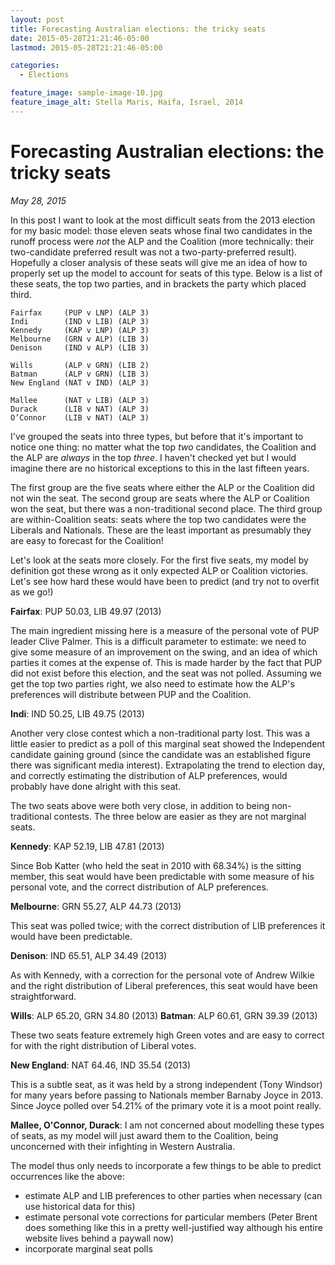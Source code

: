 ```yaml
---
layout: post
title: Forecasting Australian elections: the tricky seats
date: 2015-05-28T21:21:46-05:00
lastmod: 2015-05-28T21:21:46-05:00

categories:
  - Elections

feature_image: sample-image-10.jpg
feature_image_alt: Stella Maris, Haifa, Israel, 2014
---
```


# Forecasting Australian elections: the tricky seats

*May 28, 2015*

In this post I want to look at the most difficult seats from the 2013 election for my basic model: those eleven seats whose final two candidates in the runoff process were *not* the ALP and the Coalition (more technically: their two-candidate preferred result was not a two-party-preferred result). Hopefully a closer analysis of these seats will give me an idea of how to properly set up the model to account for seats of this type. Below is a list of these seats, the top two parties, and in brackets the party which placed third.

    Fairfax     (PUP v LNP) (ALP 3)
    Indi        (IND v LIB) (ALP 3)
    Kennedy     (KAP v LNP) (ALP 3)
    Melbourne   (GRN v ALP) (LIB 3)
    Denison     (IND v ALP) (LIB 3)

    Wills       (ALP v GRN) (LIB 2)
    Batman      (ALP v GRN) (LIB 3)
    New England (NAT v IND) (ALP 3)

    Mallee      (NAT v LIB) (ALP 3)
    Durack      (LIB v NAT) (ALP 3)
    O’Connor    (LIB v NAT) (ALP 3)

I've grouped the seats into three types, but before that it's important to notice one thing: no matter what the top *two* candidates, the Coalition and the ALP are *always* in the top *three*. I haven't checked yet but I would imagine there are no historical exceptions to this in the last fifteen years.

The first group are the five seats where either the ALP or the Coalition did not win the seat. The second group are seats where the ALP or Coalition won the seat, but there was a non-traditional second place. The third group are within-Coalition seats: seats where the top two candidates were the Liberals and Nationals. These are the least important as presumably they are easy to forecast for the Coalition!

Let's look at the seats more closely. For the first five seats, my model by definition got these wrong as it only expected ALP or Coalition victories. Let's see how hard these would have been to predict (and try not to overfit as we go!)

**Fairfax**: PUP 50.03, LIB 49.97 (2013)

The main ingredient missing here is a measure of the personal vote of PUP leader Clive Palmer. This is a difficult parameter to estimate: we need to give some measure of an improvement on the swing, and an idea of which parties it comes at the expense of. This is made harder by the fact that PUP did not exist before this election, and the seat was not polled. Assuming we get the top two parties right, we also need to estimate how the ALP's preferences will distribute between PUP and the Coalition.

**Indi**: IND 50.25, LIB 49.75 (2013)

Another very close contest which a non-traditional party lost. This was a little easier to predict as a poll of this marginal seat showed the Independent candidate gaining ground (since the candidate was an established figure there was significant media interest). Extrapolating the trend to election day, and correctly estimating the distribution of ALP preferences, would probably have done alright with this seat. 

The two seats above were both very close, in addition to being non-traditional contests. The three below are easier as they are not marginal seats. 

**Kennedy**: KAP 52.19, LIB 47.81 (2013)

Since Bob Katter (who held the seat in 2010 with 68.34%) is the sitting member, this seat would have been predictable with some measure of his personal vote, and the correct distribution of ALP preferences.

**Melbourne**: GRN 55.27, ALP 44.73 (2013)

This seat was polled twice; with the correct distribution of LIB preferences it would have been predictable. 

**Denison**: IND 65.51, ALP 34.49 (2013)

As with Kennedy, with a correction for the personal vote of Andrew Wilkie and the right distribution of Liberal preferences, this seat would have been straightforward. 

**Wills**: ALP 65.20, GRN 34.80 (2013)
**Batman**: ALP 60.61, GRN 39.39 (2013)

These two seats feature extremely high Green votes and are easy to correct for with the right distribution of Liberal votes. 

**New England**: NAT 64.46, IND 35.54 (2013)

This is a subtle seat, as it was held by a strong independent (Tony Windsor) for many years before passing to Nationals member Barnaby Joyce in 2013. Since Joyce polled over 54.21% of the primary vote it is a moot point really.

**Mallee, O'Connor, Durack**: I am not concerned about modelling these types of seats, as my model will just award them to the Coalition, being unconcerned with their infighting in Western Australia. 

The model thus only needs to incorporate a few things to be able to predict occurrences like the above:

- estimate ALP and LIB preferences to other parties when necessary (can use historical data for this)
- estimate personal vote corrections for particular members (Peter Brent does something like this in a pretty well-justified way although his entire website lives behind a paywall now)
- incorporate marginal seat polls




